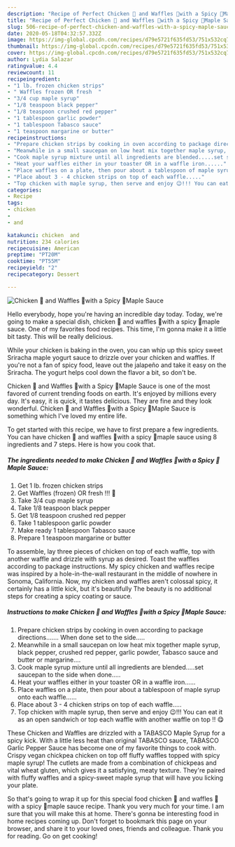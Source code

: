 ```yaml
---
description: "Recipe of Perfect Chicken 🐔 and Waffles 🧇with a Spicy 🥵Maple Sauce"
title: "Recipe of Perfect Chicken 🐔 and Waffles 🧇with a Spicy 🥵Maple Sauce"
slug: 506-recipe-of-perfect-chicken-and-waffles-with-a-spicy-maple-sauce
date: 2020-05-18T04:32:57.332Z
image: https://img-global.cpcdn.com/recipes/d79e5721f635fd53/751x532cq70/chicken-🐔-and-waffles-🧇with-a-spicy-🥵maple-sauce-recipe-main-photo.jpg
thumbnail: https://img-global.cpcdn.com/recipes/d79e5721f635fd53/751x532cq70/chicken-🐔-and-waffles-🧇with-a-spicy-🥵maple-sauce-recipe-main-photo.jpg
cover: https://img-global.cpcdn.com/recipes/d79e5721f635fd53/751x532cq70/chicken-🐔-and-waffles-🧇with-a-spicy-🥵maple-sauce-recipe-main-photo.jpg
author: Lydia Salazar
ratingvalue: 4.4
reviewcount: 11
recipeingredient:
- "1 lb. frozen chicken strips"
- " Waffles frozen OR fresh  "
- "3/4 cup maple syrup"
- "1/8 teaspoon black pepper"
- "1/8 teaspoon crushed red pepper"
- "1 tablespoon garlic powder"
- "1 tablespoon Tabasco sauce"
- "1 teaspoon margarine or butter"
recipeinstructions:
- "Prepare chicken strips by cooking in oven according to package directions....... When done set to the side....."
- "Meanwhile in a small saucepan on low heat mix together maple syrup, black pepper, crushed red pepper, garlic powder, Tabasco sauce and butter or margarine...."
- "Cook maple syrup mixture until all ingredients are blended.....set saucepan to the side when done....."
- "Heat your waffles either in your toaster OR in a waffle iron......"
- "Place waffles on a plate, then pour about a tablespoon of maple syrup onto each waffle......"
- "Place about 3 - 4 chicken strips on top of each waffle....."
- "Top chicken with maple syrup, then serve and enjoy 😉!!! You can eat it as an open sandwich or top each waffle with another waffle on top !! 😋"
categories:
- Recipe
tags:
- chicken
- 
- and

katakunci: chicken  and 
nutrition: 234 calories
recipecuisine: American
preptime: "PT20M"
cooktime: "PT55M"
recipeyield: "2"
recipecategory: Dessert

---
```



![Chicken 🐔 and Waffles 🧇with a Spicy 🥵Maple Sauce](https://img-global.cpcdn.com/recipes/d79e5721f635fd53/751x532cq70/chicken-🐔-and-waffles-🧇with-a-spicy-🥵maple-sauce-recipe-main-photo.jpg)

Hello everybody, hope you're having an incredible day today. Today, we're going to make a special dish, chicken 🐔 and waffles 🧇with a spicy 🥵maple sauce. One of my favorites food recipes. This time, I'm gonna make it a little bit tasty. This will be really delicious.

While your chicken is baking in the oven, you can whip up this spicy sweet Sriracha maple yogurt sauce to drizzle over your chicken and waffles. If you&#39;re not a fan of spicy food, leave out the jalapeño and take it easy on the Sriracha. The yogurt helps cool down the flavor a bit, so don&#39;t be.

Chicken 🐔 and Waffles 🧇with a Spicy 🥵Maple Sauce is one of the most favored of current trending foods on earth. It's enjoyed by millions every day. It's easy, it is quick, it tastes delicious. They are fine and they look wonderful. Chicken 🐔 and Waffles 🧇with a Spicy 🥵Maple Sauce is something which I've loved my entire life.


To get started with this recipe, we have to first prepare a few ingredients. You can have chicken 🐔 and waffles 🧇with a spicy 🥵maple sauce using 8 ingredients and 7 steps. Here is how you cook that.

<!--inarticleads1-->

##### The ingredients needed to make Chicken 🐔 and Waffles 🧇with a Spicy 🥵Maple Sauce:

1. Get 1 lb. frozen chicken strips
1. Get  Waffles (frozen) OR fresh !!! 🥰
1. Take 3/4 cup maple syrup
1. Take 1/8 teaspoon black pepper
1. Get 1/8 teaspoon crushed red pepper
1. Take 1 tablespoon garlic powder
1. Make ready 1 tablespoon Tabasco sauce
1. Prepare 1 teaspoon margarine or butter


To assemble, lay three pieces of chicken on top of each waffle, top with another waffle and drizzle with syrup as desired. Toast the waffles according to package instructions. My spicy chicken and waffles recipe was inspired by a hole-in-the-wall restaurant in the middle of nowhere in Sonoma, California. Now, my chicken and waffles aren&#39;t colossal spicy, it certainly has a little kick, but it&#39;s beautifully The beauty is no additional steps for creating a spicy coating or sauce. 

<!--inarticleads2-->

##### Instructions to make Chicken 🐔 and Waffles 🧇with a Spicy 🥵Maple Sauce:

1. Prepare chicken strips by cooking in oven according to package directions....... When done set to the side.....
1. Meanwhile in a small saucepan on low heat mix together maple syrup, black pepper, crushed red pepper, garlic powder, Tabasco sauce and butter or margarine....
1. Cook maple syrup mixture until all ingredients are blended.....set saucepan to the side when done.....
1. Heat your waffles either in your toaster OR in a waffle iron......
1. Place waffles on a plate, then pour about a tablespoon of maple syrup onto each waffle......
1. Place about 3 - 4 chicken strips on top of each waffle.....
1. Top chicken with maple syrup, then serve and enjoy 😉!!! You can eat it as an open sandwich or top each waffle with another waffle on top !! 😋


These Chicken and Waffles are drizzled with a TABASCO Maple Syrup for a spicy kick. With a little less heat than original TABASCO sauce, TABASCO Garlic Pepper Sauce has become one of my favorite things to cook with. Crispy vegan chickpea chicken on top off fluffy waffles topped with spicy maple syrup! The cutlets are made from a combination of chickpeas and vital wheat gluten, which gives it a satisfying, meaty texture. They&#39;re paired with fluffy waffles and a spicy-sweet maple syrup that will have you licking your plate. 

So that's going to wrap it up for this special food chicken 🐔 and waffles 🧇with a spicy 🥵maple sauce recipe. Thank you very much for your time. I am sure that you will make this at home. There's gonna be interesting food in home recipes coming up. Don't forget to bookmark this page on your browser, and share it to your loved ones, friends and colleague. Thank you for reading. Go on get cooking!
